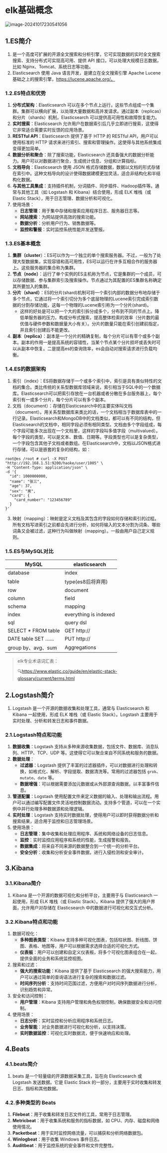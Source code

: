 # elk基础概念

![image-20241017230541056](./000.picture/image-20241017230541056.png)

## 1.ES简介

1. 是一个高度可扩展的开源全文搜索和分析引擎，它可实现数据的实时全文搜索搜索、支持分布式可实现高可用、提供 API 接口，可以处理大规模日志数据，比如 Nginx、Tomcat、系统日志等功能。
2. Elasticsearch 使用 Java 语言开发，是建立在全文搜索引擎 Apache Lucene 基础之上的搜索引擎，https://lucene.apache.org/。

### 1.2.ES特点和优势

1. **分布式架构**：Elasticsearch 可以在多个节点上运行，这些节点组成一个集群。集群可以横向扩展，以处理大量数据和高并发请求。通过副本（replicas）和分片（shards）机制，Elasticsearch 可以提供高可用性和故障恢复能力。
2. **实时搜索**：Elasticsearch 允许用户在数据索引后几乎立即进行搜索，这使得它非常适合需要实时反馈的应用场景。
3. **RESTful API**：Elasticsearch 提供了基于 HTTP 的 RESTful API，用户可以使用标准的 HTTP 请求来进行索引、搜索和管理操作。这使得与其他系统集成变得更加简单。
4. **数据分析和聚合**：除了搜索功能，Elasticsearch 还具备强大的数据分析能力。用户可以对数据进行聚合，生成统计信息、分组和计算指标。
5. **文档导向**：Elasticsearch 使用 JSON 格式存储数据，数据以文档的形式存储在索引中。这种文档导向的设计使得数据建模更加灵活，适合非结构化和半结构化数据。
6. **与其他工具集成**：支持插件机制，分词插件、同步插件、Hadoop插件等。通常与其他工具（如 Logstash 和 Kibana）结合使用，形成 ELK 堆栈（或 Elastic Stack），用于日志管理、数据分析和可视化。
7. 使用场景：
   - **日志管理**：用于集中存储和搜索应用程序日志、服务器日志等。
   - **网站搜索**：为网站提供高效的搜索功能。
   - **数据分析**：分析用户行为、销售数据等。
   - **监控和警报**：实时监控系统性能并发送警报。

### 1.3.ES基本概念

1. **集群（cluster**）：ES可以作为一个独立的单个搜索服务器。不过，一般为了处理大型数据集，实现容错和高可用性，ES可以运行在许多互相合作的服务器上。这些服务器的集合称为集群。
2. **节点（node）**：运行了单个实例的ES主机称为节点，它是集群的一个成员，可以存储数据、参与集群索引及搜索操作。节点通过为其配置的ES集群名称确定其所要加入的集群。
3. **分片（shard）**：ES的分片(shard)机制可将一个索引内部的数据分布地存储于多个节点，它通过将一个索引切分为多个底层物理的Lucene索引完成索引数据的分割存储功能，这每一个物理的Lucene索引称为一个分片(shard)。
   - 这样的好处是可以把一个大的索引拆分成多个，分布到不同的节点上。降低单服务器的压力，构成分布式搜索，提高整体检索的效率（分片数的最优值与硬件参数和数据量大小有关）。分片的数量只能在索引创建前指定，并且索引创建后不能更改。
4. **副本（replica）**：副本是一个分片的精确复制，每个分片可以有零个或多个副本。副本的作用一是提高系统的容错性，当某个节点某个分片损坏或丢失时可以从副本中恢复。二是提高es的查询效率，es会自动对搜索请求进行负载均衡。

### 1.4.ES的数据架构

1. 索引（index）：ES将数据存储于一个或多个索引中，索引是具有类似特性的文档的集合。类比传统的关系型数据库领域来说，索引相当于SQL中的一个数据库。Elasticsearch可以把索引存放在一台机器或者分散在多台服务器上，每个索引有一或多个分片，每个分片可以有多个副本。
2. 文档（document）：存储在Elasticsearch中的主要实体叫文档（document）。用关系型数据库来类比的话，一个文档相当于数据库表中的一行记录。Elasticsearch和MongoDB中的文档类似，都可以有不同的结构，但Elasticsearch的文档中，相同字段必须有相同类型。文档由多个字段组成，每个字段可能多次出现在一个文档里，这样的字段叫多值字段（multivalued）。每个字段的类型，可以是文本、数值、日期等。字段类型也可以是复杂类型，一个字段包含其他子文档或者数组。在Elasticsearch中，文档以JSON格式进行存储，可以是嵌套的复杂的结构，如：

~~~shell
root@es /root # curl -X POST "http://192.168.1.51:9200/haoke/user/1005" \
-H "Content-Type: application/json" \
-d '{
  "id": 1000000000,
  "name": "张三",
  "age": 37,
  "sex": "男",
  "card": {
    "card_number": "123456789"
  }
}'
~~~

3. 映射（mapping）：映射是定义文档及其包含的字段如何存储和索引的过程。所有文档写进索引之前都会先进行分析，如何将输入的文本分割为词条、哪些词条又会被过滤，这种行为叫做映射（mapping）。一般由用户自己定义规则。

### 1.5.ES与MySQL对比

| MySQL               | elasticsearch         |
| ------------------- | --------------------- |
| database            | index                 |
| table               | type(es8后将弃用)     |
| row                 | document              |
| column              | field                 |
| schema              | mapping               |
| index               | everything is indexed |
| sql                 | query dsl             |
| SELECT * FROM table | GET http://           |
| DATE table SET ……   | PUT http://           |
| group by、avg、sum  | Aggregations          |

>elk专业术语词汇表：
>
>:mag:https://www.elastic.co/guide/en/elastic-stack-glossary/current/terms.html

## 2.Logstash简介

1. Logstash 是一个开源的数据收集和处理工具，通常与 Elasticsearch 和 Kibana 一起使用，形成 ELK 堆栈（或 Elastic Stack）。Logstash 主要用于实时处理、分析和转发日志和事件数据。

### 2.1.Logstash特点和功能

1. **数据收集**：Logstash 支持从多种来源收集数据，包括文件、数据库、消息队列、HTTP、TCP、UDP 等。这使得它可以聚合来自不同系统和服务的数据。
2. **数据处理**：
   - **过滤器**：Logstash 提供了丰富的过滤器插件，可以对数据进行处理和转换，如格式化、解析、字段提取、数据清洗等。常用的过滤器包括 `grok`、`mutate`、`date` 等。
   - **数据增强**：可以根据需要添加元数据或从外部源查询数据，以丰富事件信息。
3. **管道配置**：Logstash 使用配置文件来定义数据的输入、处理和输出流程。用户可以通过编写配置文件灵活地控制数据流动。支持多个管道，可以在一个实例中并行处理多种数据源和处理逻辑。
4. **实时处理**：Logstash 支持实时数据处理，使得用户可以即时获得数据分析和搜索结果，适合用于监控和日志管理场景。
5. 使用场景：
   - **日志管理**：集中收集和处理应用程序、系统和网络设备的日志信息。
   - **监控**：实时监控应用程序和系统的性能，生成报警和报告。
   - **数据集成**：将来自不同来源的数据整合到一个统一的分析平台。
   - **安全分析**：收集和分析安全事件数据，进行入侵检测和安全审计。

## 3.Kibana

### 3.1.Kibana简介

1. Kibana 是一个开源的数据可视化和分析平台，主要用于与 Elasticsearch 一起使用，形成 ELK 堆栈（或 Elastic Stack）。Kibana 提供了强大的用户界面，允许用户对存储在 Elasticsearch 中的数据进行可视化和交互式分析。

### 3.2.Kibana特点和功能

1. 数据可视化：
   - **多种图表类型**：Kibana 支持多种可视化图表，包括柱状图、折线图、饼图、表格、地图等，用户可以根据需求选择合适的可视化方式。
   - **仪表板**：用户可以创建和自定义仪表板，将多个可视化图表组合在一起，提供全面的业务和系统监控视图。
2. 搜索和过滤：
   - **强大的搜索功能**：Kibana 提供了基于 Elasticsearch 的强大搜索能力，用户可以通过简单的查询语法进行复杂的搜索和数据过滤。
   - **时间序列分析**：支持时间范围过滤，方便用户对时间序列数据进行分析，识别趋势和异常。
3. 安全和访问控制：
   - **用户管理**：Kibana 支持用户管理和角色权限控制，确保数据安全和访问控制。
4. 使用场景：
   - **日志分析**：实时监控和分析应用程序和系统日志。
   - **业务智能**：对业务数据进行可视化和分析，以支持决策。
   - **实时数据监控**：可视化实时数据流，便于快速响应和处理。

## 4.Beats

### 4.1.beats简介

1. beats 是一个轻量级的开源数据采集工具，旨在向 Elasticsearch 或 Logstash 发送数据。它是 Elastic Stack 的一部分，主要用于实时收集和转发日志、指标和其他数据。

### 4.2.多种类型的 Beats

1. **Filebeat**：用于收集和转发日志文件的工具，常用于日志管理。
2. **Metricbeat**：用于收集系统和服务的指标数据，如 CPU、内存、磁盘和网络使用情况。
3. **Packetbeat**：用于实时监控网络流量，可以捕获和分析网络数据包。
4. **Winlogbeat**：用于收集 Windows 事件日志。
5. **Auditbeat**：用于监控系统的安全事件和文件完整性。





